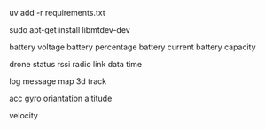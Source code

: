 uv add -r requirements.txt

sudo apt-get install libmtdev-dev



battery voltage
battery percentage
battery current
battery capacity


drone status
rssi radio link data
time

log message
map
3d track

acc 
gyro
oriantation
altitude

velocity